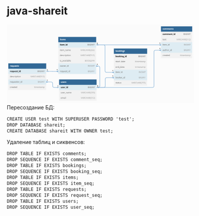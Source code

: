 # java-shareit
![ER-диаграмма](ShareIt.png)
Пересоздание БД:
```postgresql
CREATE USER test WITH SUPERUSER PASSWORD 'test';
DROP DATABASE shareit;
CREATE DATABASE shareit WITH OWNER test;
```
Удаление таблиц и сиквенсов:
```postgresql
DROP TABLE IF EXISTS comments;
DROP SEQUENCE IF EXISTS comment_seq;
DROP TABLE IF EXISTS bookings;
DROP SEQUENCE IF EXISTS booking_seq;
DROP TABLE IF EXISTS items;
DROP SEQUENCE IF EXISTS item_seq;
DROP TABLE IF EXISTS requests;
DROP SEQUENCE IF EXISTS request_seq;
DROP TABLE IF EXISTS users;
DROP SEQUENCE IF EXISTS user_seq;
```